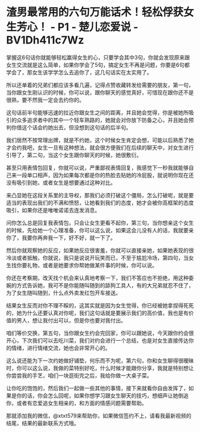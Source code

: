 # 渣男最常用的六句万能话术！轻松俘获女生芳心！ - P1 - 楚儿恋爱说 - BV1Dh411c7Wz

掌握这6句话你就能够轻松赢得女生的心，只要学会其中3句，你就会发现原来跟女生交流就是这么简单，如果你学会了5句，搞定女生不再是问题，你要是6句都学会了，那女生该学学怎么去追你了，这几句话实在太实用了。

所以还单着的兄弟们都应该多看几遍，记得点赞收藏转发给需要的朋友，第一句，当你跟女生刚认识的时候，你可以说，跟你聊天的感觉真好，可惜现在跟你还不是很熟，要不然我一定会去约你的。

这句话前半句能够迅速的拉近你跟女生之间的距离，并且她会觉得，你是被她所吸引的众多追求者中的其中一个轻车熟路的，她就会对你放下防备之心，并且她会预判你借这个话会约她出去，但没想到这句话的后半句。

我们居然不按常理出牌，就是不约她，这个时候女生肯定会想，可能以后熟悉了她才会约我吧，女生一旦有这种想法，就会很方便我们在后续的聊天中，对女生进行引导了，第二句，当这个女生跟你聊天的时候，她很敷衍。

甚至只用表情包回复，你就可以说，严重鄙视表情回复，我感觉下一秒我就能够自己来一段单口相声，因为如果每次都是你的热脸去贴她的冷屁股，就说明你现在还没有吸引到她，或者女生是想要通过这种对比。

来凸显她在这段关系里的主导权，那我们必须打破这个僵局，怎么打破呢，就是要适当的表现出我们的不满和愤怒，让她看到我们的态度，她才会被你高框架的态度吸引，如果你还是唯唯诺诺去连发消息。

问你怎么总是回复我表情包，只会让女生更看不起你，第三句，当你想亲这个女生的时候，先给她一个心理准备，你可以这么说，如果这会儿没有人的话，我就要亲你了，我要你再奔我一下，好不好，就一下了。

然后你就观察她的反应，如果她反应很害羞，你就可以直接亲她，如果她表现的很冷淡或者抵触，你就说，我只是说说开玩笑而已，不至于尴尬冷场，第四句，当女生找你要礼物，或者是她要求你帮她做某件事的时候，你可以说。

你还在考察期，改天找个机会来认真地考察一下，我们不答应也不拒绝，用这种委婉的方式告诉她，我可不是你能随叫随到的舔狗工具人，有的大兄弟就忍不住了，为了女生随叫随到，什么点外卖发红包开车接送。

结果女生反而对你不理不睬的，这其实就是因为女生觉得，你已经被她拿捏得死死的，她为什么还要认真对你呢，我们这句话就是要展示我们的高价值，我也是有价值的男人，想让我付出可以，但是你也要对我付出。

咱们等价交换，第五句，当你跟女生约会完回家，你可以跟她说，今天跟你约会很开心，下次我们可以去吃川菜，我们对约会进行一个总结，也是对女生直接传达你的情绪，进行情绪交流，她也会非常开心的。

这么说还能为下一次约她做好铺垫，何乐而不为呢，第六句，你和女生聊得很暧昧时，你可以这么说，我做的菜特别好吃，什么时候才能跟你分享，我就是特别想让你尝尝我的手艺，咱们一块逛街完之后，我给你做一大桌子菜。

让你吃的饱饱的，然后我们一起做一些其他的事情，接下来就看你自由发挥了，如果是你的话，你会怎么回呢，如果你想学习跟女生聊天的技巧，想细声让她倒追你，或者有恋爱追女生相亲的，和方面的情感问题需要帮助。

那就添加我的微信，@xtxt579来帮助你，如果微信签约不上，请看我最新视频的结尾，结果的最新联系方式哦。
